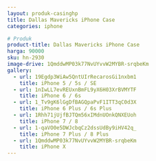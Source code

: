 ```yaml
---
layout: produk-casinghp
title: Dallas Mavericks iPhone Case
categories: iphone

# Produk
product-title: Dallas Mavericks iPhone Case
harga: 90000
sku: hn-2930
image-drive: 1QmddwMP03k77NvUYvvW2MYBR-srqbeKm
gallery:
  - url: 19Egdp3WiAw5QntUIrRecarosGi1nxbm1
    title: iPhone 5 / 5s / SE
  - url: 1nIwLL7evREUxnBmFL9yX6H03XrBVMYTF
    title: iPhone 6 / 6s
  - url: 1_Tv9gK6lGgDfBAGQpaPvF1ITT3qC0d3X
    title: iPhone 6 Plus / 6s Plus
  - url: 1Rhh71jUjfBJTQm56xIMdnUOnkQNXEUoh
    title: iPhone 7 / 8
  - url: 1-qaVO0e5DWJcbqCz2dssUdBy9iHV42q_
    title: iPhone 7 Plus / 8 Plus
  - url: 1QmddwMP03k77NvUYvvW2MYBR-srqbeKm
    title: iPhone X
---
```

